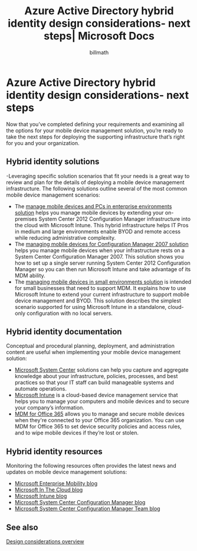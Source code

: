 ﻿---
title: Azure Active Directory hybrid identity design considerations- next steps| Microsoft Docs
description: A synopsis and next steps after you have read the Hybrid Identity design considerations guide
documentationcenter: ''
services: active-directory
author: billmath
manager: femila
editor: ''

ms.assetid: 02d48768-ea9e-4bfe-ae54-b54c4bd0a789
ms.service: active-directory
ms.devlang: na
ms.topic: article
ms.tgt_pltfrm: na
ms.workload: identity
ms.date: 02/14/2017
ms.author: billmath

ms.reviewer: sakula
ms.custom: iamfeature=HybridIdentity
---
# Azure Active Directory hybrid identity design considerations- next steps
Now that you’ve completed defining your requirements and examining all the options for your mobile device management solution, you’re ready to take the next steps for deploying the supporting infrastructure that’s right for you and your organization.

## Hybrid identity solutions
-Leveraging specific solution scenarios that fit your needs is a great way to review and plan for the details of deploying a mobile device management infrastructure. The following solutions outline several of the most common mobile device management scenarios:

* The [manage mobile devices and PCs in enterprise environments solution](https://technet.microsoft.com/library/dn582037.aspx) helps you manage mobile devices by extending your on-premises System Center 2012 Configuration Manager infrastructure into the cloud with Microsoft Intune. This hybrid infrastructure helps IT Pros in medium and large environments enable BYOD and remote access while reducing administrative complexity.
* The [managing mobile devices for Configuration Manager 2007 solution](https://technet.microsoft.com/library/dn508400.aspx) helps you manage mobile devices when your infrastructure rests on a System Center Configuration Manager 2007. This solution shows you how to set up a single server running System Center 2012 Configuration Manager so you can then run Microsoft Intune and take advantage of its MDM ability.
* The [managing mobile devices in small environments solution](https://technet.microsoft.com/library/dn715906.aspx) is intended for small businesses that need to support MDM. It explains how to use Microsoft Intune to extend your current infrastructure to support mobile device management and BYOD. This solution describes the simplest scenario supported for using Microsoft Intune in a standalone, cloud-only configuration with no local servers.

## Hybrid identity documentation
Conceptual and procedural planning, deployment, and administration content are useful when implementing your mobile device management solution:

* [Microsoft System Center](https://technet.microsoft.com/library/cc507089.aspx) solutions can help you capture and aggregate knowledge about your infrastructure, policies, processes, and best practices so that your IT staff can build manageable systems and automate operations.
* [Microsoft Intune](https://technet.microsoft.com/library/jj676587.aspx) is a cloud-based device management service that helps you to manage your computers and mobile devices and to secure your company’s information.
* [MDM for Office 365](https://technet.microsoft.com/library/ms.o365.cc.devicepolicy.aspx) allows you to manage and secure mobile devices when they're connected to your Office 365 organization. You can use MDM for Office 365 to set device security policies and access rules, and to wipe mobile devices if they’re lost or stolen.

## Hybrid identity resources
Monitoring the following resources often provides the latest news and updates on mobile device management solutions:

* [Microsoft Enterprise Mobility blog](http://blogs.technet.com/b/enterprisemobility/)
* [Microsoft In The Cloud blog](http://blogs.technet.com/b/in_the_cloud/)
* [Microsoft Intune blog](http://blogs.technet.com/b/microsoftintune/)
* [Microsoft System Center Configuration Manager blog](http://blogs.technet.com/b/configurationmgr/)
* [Microsoft System Center Configuration Manager Team blog](http://blogs.technet.com/b/configmgrteam/)

## See also
[Design considerations overview](active-directory-hybrid-identity-design-considerations-overview.md)

